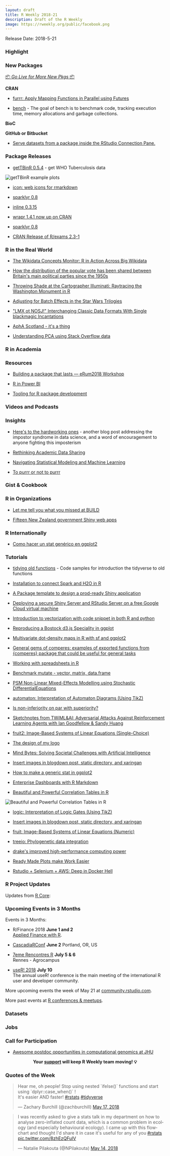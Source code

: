 ```yaml
---
layout: draft
title: R Weekly 2018-21
description: Draft of the R Weekly
image: https://rweekly.org/public/facebook.png
---
```


Release Date: 2018-5-21

###  Highlight



###  New Packages

<p class="added-hostname"><a href="https://rweekly.org/live" target="_blank" class="externalLink">📦 <i>Go Live for More New Pkgs</i> 📦</a></p>

**CRAN**

+ [furrr: Apply Mapping Functions in Parallel using Futures](https://cran.r-project.org/web/packages/furrr/index.html)

+ [bench](http://bench.r-lib.org/) - The goal of bench is to benchmark code, tracking execution time, memory allocations and garbage collections.



**BioC**


**GitHub or Bitbucket**

+ [Serve datasets from a package inside the RStudio Connection Pane.](https://github.com/ColinFay/fryingpane)



### Package Releases

+ [getTBinR 0.5.4](https://www.samabbott.co.uk/post/gettbinr-5-4/) - get WHO Tuberculosis data

![getTBinR example plots](https://raw.githubusercontent.com/seabbs/seabbs.github.io/sources/static/img/getTBinR/storyboard-5-4.png)

+ [icon: web icons for rmarkdown](https://ropensci.org/technotes/2018/05/15/icon/)

+ [sparklyr 0.8](https://blog.rstudio.com/2018/05/14/sparklyr-0-8/)

+ [inline 0.3.15](http://dirk.eddelbuettel.com/blog/2018/05/18#inline-0.3.15)

+ [wrapr 1.4.1 now up on CRAN](http://www.win-vector.com/blog/2018/05/wrapr-1-4-1-now-up-on-cran/)

+ [sparklyr 0.8](https://blog.rstudio.com/2018/05/14/sparklyr-0-8/)

+ [CRAN Release of R/exams 2.3-1](http://www.R-exams.org/general/cran_release_231/)

### R in the Real World

+ [The Wikidata Concepts Monitor: R in Action Across Big Wikidata](https://commons.wikimedia.org/wiki/File:GMilovanovic_eRum2018.pdf)

+ [How the distribution of the popular vote has been shared between Britain's main political parties since the 1950s](https://flother.is/2018/british-party-support/)

+ [Throwing Shade at the Cartographer Illuminati: Raytracing the Washington Monument in R](http://www.tylermw.com/throwing-shade/)

+ [Adjusting for Batch Effects in the Star Wars Trilogies](https://erle.io/blog/adjusting-for-batch-effects-in-the-star-wars-trilogies/)

+ ["LMX ot NOSJ!" Interchanging Classic Data Formats With Single blackmagic Incantations](https://rud.is/b/2018/05/18/lmx-ot-nosj-interchanging-classic-data-formats-with-single-blackmagic-incantations/)

+ [AphA Scotland - it's a thing](https://www.johnmackintosh.com/2018-05-13-apha-scotland-it-s-a-thing/)

+ [Understanding PCA using Stack Overflow data](https://juliasilge.com/blog/stack-overflow-pca/)

###  R in Academia



###  Resources

+ [Building a package that lasts — eRum2018 Workshop](https://github.com/ColinFay/erum2018)

+ [R in Power BI](https://taraskaduk.com/talk/sql-sat-759-r-pbi/)

+ [Tooling for R package development](https://recology.info/2017/06/package-dev/)


###  Videos and Podcasts




### Insights

+ [Here's to the hardworking ones](https://taraskaduk.com/2018/05/10/encouragement/) - another blog post addressing the impostor syndrome in data science, and a word of encouragement to anyone fighting this imposterism

+ [Rethinking Academic Data Sharing](https://simplystatistics.org/2018/05/15/rethinking-academic-data-sharing/)

+ [Navigating Statistical Modeling and Machine Learning](http://fharrell.com/post/stat-ml2/)

+ [To purrr or not to purrr](https://www.mango-solutions.com/blog/to-purrr-or-not-to-purrr)

### Gist & Cookbook




###  R in Organizations

+ [Let me tell you what you missed at BUILD](http://blog.revolutionanalytics.com/2018/05/let-me-tell-you-what-you-missed-at-build.html)

+ [Fifteen New Zealand government Shiny web apps](http://freerangestats.info/blog/2018/05/13/nz-govt-shinyapps)

### R Internationally


+ [Como hacer un stat genérico en ggplot2](https://eliocamp.github.io/codigo-r/2018/05/como-hacer-un-stat-generico-en-ggplot2/)

###  Tutorials

+ [tidying old functions](http://data-chips.com/2018/05/11/tidying-old-functions/) - Code samples for introduction the tidyverse to old functions

+ [Installation to connect Spark and H2O in R](https://rtask.thinkr.fr/blog/installation-to-connect-spark-and-h2o-in-r/)

+ [A Package template to design a prod-ready Shiny application](https://rtask.thinkr.fr/blog/our-shiny-template-to-design-a-prod-ready-app/)

+ [Deploying a secure Shiny Server and RStudio Server on a free Google Cloud virtual machine](http://www.simoncoulombe.com/2018/05/07/protected_free_shiny/)


+ [Introduction to vectorization with code snippet in both R and python](http://enhancedatascience.com/2018/05/07/machine-learning-explained-vectorization-matrix-operations/)

+ [Reproducing a Bostock d3.js Speciality in ggplot](https://daranzolin.github.io//articles/2018-05/ages-ggplot)

+ [Multivariate dot-density maps in R with sf and ggplot2](https://www.cultureofinsight.com/blog/2018/05/02/2018-04-08-multivariate-dot-density-maps-in-r-with-sf-ggplot2/)

+ [General gems of comperes: examples of exported functions from {comperes} package that could be useful for general tasks](http://www.questionflow.org/2018/05/17/general-gems-of-comeres/)

+ [Working with spreadsheets in R](https://luisdva.github.io/rstats/excel-trivia/)

+ [Benchmark mutate - vector, matrix, data.frame](https://coolbutuseless.github.io/2018/05/12/benchmark-mutate---vector-matrix-data.frame/)

+ [PSM Non-Linear Mixed-Effects Modelling using Stochastic DifferentialEquations](https://cran.r-project.org/package=PSM)

+ [automaton: Interpretation of Automaton Diagrams (Using TikZ)](http://www.R-exams.org/templates/automaton/)

+ [Is non-inferiority on par with superiority?](https://www.rdatagen.net/post/are-non-inferiority-trials-inferior/)

+ [Sketchnotes from TWiML&AI: Adversarial Attacks Against Reinforcement Learning Agents with Ian Goodfellow & Sandy Huang](https://shirinsplayground.netlify.com/2018/05/twimlai121/)

+ [fruit2: Image-Based Systems of Linear Equations (Single-Choice)](http://www.R-exams.org/templates/fruit2/)

+ [The design of my logo](https://mvaugoyeau.netlify.com/post/the-design-of-my-logo/)


+ [Mind Bytes: Solving Societal Challenges with Artificial Intelligence](http://blog.revolutionanalytics.com/2018/05/mind-bytes.html)

+ [Insert images in blogdown post, static directory, and xaringan](https://uncmbbtrivia.netlify.com/post/2018/05/17/insert-images-in-blogdown-post/)

+ [How to make a generic stat in ggplot2](https://eliocamp.github.io/codigo-r/2018/05/how-to-make-a-generic-stat-in-ggplot2/)

+ [Enterprise Dashboards with R Markdown](https://rviews.rstudio.com/2018/05/16/replacing-excel-reports-with-r-markdown-and-shiny/)

+ [Beautiful and Powerful Correlation Tables in R](https://neuropsychology.github.io/psycho.R//2018/05/18/correlation.html)

![Beautiful and Powerful Correlation Tables in R](https://raw.githubusercontent.com/neuropsychology/psycho.R/master/docs/_posts/2018-05-18-correlation_files/figure-markdown_github/unnamed-chunk-5-1.png)

+ [logic: Interpretation of Logic Gates (Using TikZ)](http://www.R-exams.org/templates/logic/)

+ [Insert images in blogdown post, static directory, and xaringan](https://uncmbbtrivia.netlify.com/post/2018/05/17/insert-images-in-blogdown-post/)

+ [fruit: Image-Based Systems of Linear Equations (Numeric)](http://www.R-exams.org/templates/fruit/)

+ [treeio: Phylogenetic data integration](https://ropensci.org/blog/2018/05/17/treeio/)

+ [drake's improved high-performance computing power](https://ropensci.org/technotes/2018/05/18/drake-hpc/)

+ [Ready Made Plots make Work Easier](http://www.win-vector.com/blog/2018/05/ready-made-plots-make-work-easier/)

+ [Rstudio + Selenium + AWS: Deep in Docker Hell](https://www.daeconomist.com/post/2018-04-29-deep-in-docker-hell/)

<!--<div class="post-more-begin"></div><div class="post-more-end"></div>-->


###  R Project Updates

Updates from [R Core](http://developer.r-project.org/blosxom.cgi/R-devel/NEWS):




###  Upcoming Events in 3 Months

Events in 3 Months:

+ R/Finance 2018 **June 1 and 2** <br />
[Applied Finance with R](http://www.rinfinance.com).

+ [CascadiaRConf](https://cascadiarconf.com/) **June 2**
Portland, OR, US

+ [7eme Rencontres R](https://r2018-rennes.sciencesconf.org/)  **July 5 & 6** <br />
Rennes - Agrocampus

+ [useR! 2018](https://user2018.r-project.org/) **July 10** <br />
The annual useR! conference is the main meeting of the international R user and developer community.

<!--

+ [LatinR 2018](http://latin-r.com/) **Sept 4-5** <br />
Buenos Aires, Argentina.

-->

More upcoming events the week of May 21 at [community.rstudio.com](https://community.rstudio.com/t/upcoming-r-community-events-week-of-2018-05-21/8506).

More past events at [R conferences & meetups](https://conf.rweekly.org).



### Datasets




### Jobs




###  Call for Participation

+ [Awesome postdoc opportunities in computational genomics at JHU](https://simplystatistics.org/2018/05/17/awesome-postdoc-opportunities-in-computational-genomics-at-jhu/)


<p class="hide-support added-hostname support-rweekly" style="text-align: center;font-weight: bold;">Your <a class="non-visited externalLink" href="https://www.patreon.com/rweekly" onclick="pas(this)">support</a> will keep R Weekly team moving! 💡</p>

###  Quotes of the Week

<blockquote class="twitter-tweet" data-lang="en"><p lang="en" dir="ltr">Hear me, oh people! Stop using nested `ifelse()` functions and start using `dplyr::case_when()` !<br>It&#39;s easier AND faster! <a href="https://twitter.com/hashtag/rstats?src=hash&amp;ref_src=twsrc%5Etfw">#rstats</a> <a href="https://twitter.com/hashtag/tidyverse?src=hash&amp;ref_src=twsrc%5Etfw">#tidyverse</a></p>&mdash; Zachary Burchill (@zachburchill) <a href="https://twitter.com/zachburchill/status/997240069885964294?ref_src=twsrc%5Etfw">May 17, 2018</a></blockquote>

<blockquote class="twitter-tweet" data-lang="en"><p lang="en" dir="ltr">I was recently asked to give a stats talk in my department on how to analyse zero-inflated count data, which is a common problem in ecology (and especially behavioural ecology). I came up with this flowchart and thought I&#39;d share it in case it&#39;s useful for any of you <a href="https://twitter.com/hashtag/rstats?src=hash&amp;ref_src=twsrc%5Etfw">#rstats</a> <a href="https://t.co/8zhEzQFuIV">pic.twitter.com/8zhEzQFuIV</a></p>&mdash; Natalie Pilakouta (@NPilakouta) <a href="https://twitter.com/NPilakouta/status/995982320585920512?ref_src=twsrc%5Etfw">May 14, 2018</a></blockquote>

